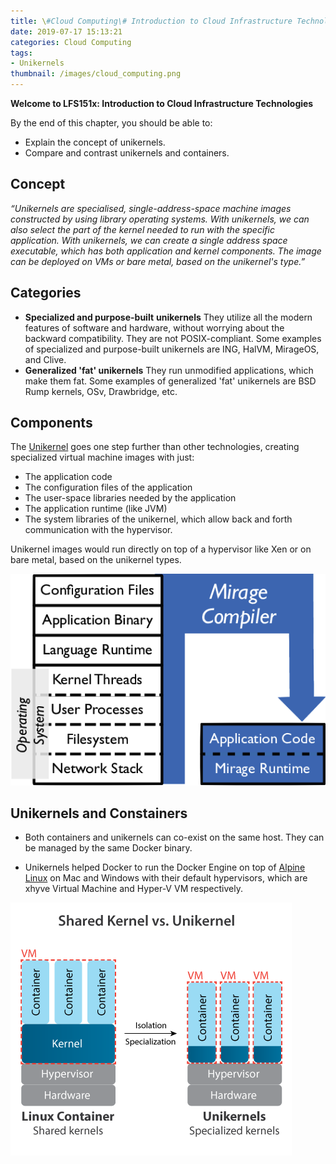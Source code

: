 ```yaml
---
title: \#Cloud Computing\# Introduction to Cloud Infrastructure Technologies(7) Unikernels
date: 2019-07-17 15:13:21
categories: Cloud Computing
tags:
- Unikernels
thumbnail: /images/cloud_computing.png
---
```




**Welcome to LFS151x: Introduction to Cloud Infrastructure Technologies**

By the end of this chapter, you should be able to:

- Explain the concept of unikernels.
- Compare and contrast unikernels and containers.



<!-- more -->



## Concept

*“Unikernels are specialised, single-address-space machine images constructed by using library operating systems. With unikernels, we can also select the part of the kernel needed to run with the specific application. With unikernels, we can create a single address space executable, which has both application and kernel components. The image can be deployed on VMs or bare metal, based on the unikernel's type.”*

## Categories

- **Specialized and purpose-built** **unikernels** 
  They utilize all the modern features of software and hardware, without worrying about the backward compatibility. They are not POSIX-compliant. Some examples of specialized and purpose-built unikernels are ING, HalVM, MirageOS, and Clive.
- **Generalized 'fat' unikernels** They run unmodified applications, which make them fat. Some examples of generalized 'fat' unikernels are BSD Rump kernels, OSv, Drawbridge, etc.

## Components

The [Unikernel](http://unikernel.org/) goes one step further than other technologies, creating specialized virtual machine images with just:

- The application code
- The configuration files of the application
- The user-space libraries needed by the application
- The application runtime (like JVM)
- The system libraries of the unikernel, which allow back and forth communication with the hypervisor.

Unikernel images would run directly on top of a hypervisor like Xen or on bare metal, based on the unikernel types.

![Example_of_a_Unikernel_Architecture__as_Compared_to_a_Traditional_OS_Stack](/images/Example_of_a_Unikernel_Architecture__as_Compared_to_a_Traditional_OS_Stack.png)

## Unikernels and Constainers

- Both containers and unikernels can co-exist on the same host. They can be managed by the same Docker binary. 

- Unikernels helped Docker to run the Docker Engine on top of [Alpine Linux](http://www.alpinelinux.org/) on Mac and Windows with their default hypervisors, which are xhyve Virtual Machine and Hyper-V VM respectively.

![SharedKernel-vs-Unikernel](/images/SharedKernel-vs-Unikernel.png)